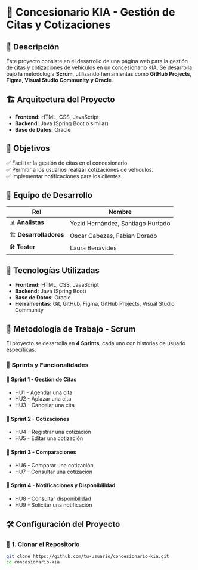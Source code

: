 # 🚗 Concesionario KIA - Gestión de Citas y Cotizaciones  

## 📌 Descripción  
Este proyecto consiste en el desarrollo de una página web para la gestión de citas y cotizaciones de vehículos en un concesionario KIA. Se desarrolla bajo la metodología **Scrum**, utilizando herramientas como **GitHub Projects, Figma, Visual Studio Community y Oracle**.  

## 🏗️ Arquitectura del Proyecto  
- **Frontend:** HTML, CSS, JavaScript  
- **Backend:** Java (Spring Boot o similar)  
- **Base de Datos:** Oracle  

## 🎯 Objetivos  
✅ Facilitar la gestión de citas en el concesionario.  
✅ Permitir a los usuarios realizar cotizaciones de vehículos.  
✅ Implementar notificaciones para los clientes.  

## 👥 **Equipo de Desarrollo**  
| Rol          | Nombre |  
|-------------|--------|   
| 📊 **Analistas**  | Yezid Hernández, Santiago Hurtado |  
| 🏗️ **Desarrolladores**  | Oscar Cabezas, Fabian Dorado |  
| 🛠️ **Tester**  | Laura Benavides |  

## 🚀 **Tecnologías Utilizadas**  
- **Frontend:** HTML, CSS, JavaScript  
- **Backend:** Java (Spring Boot)  
- **Base de Datos:** Oracle  
- **Herramientas:** Git, GitHub, Figma, GitHub Projects, Visual Studio Community

## 🔄 **Metodología de Trabajo - Scrum**  
El proyecto se desarrolla en **4 Sprints**, cada uno con historias de usuario específicas:  

### 📌 **Sprints y Funcionalidades**  

#### 🏁 **Sprint 1 - Gestión de Citas**  
- HU1 - Agendar una cita  
- HU2 - Aplazar una cita  
- HU3 - Cancelar una cita  

#### 🚀 **Sprint 2 - Cotizaciones**  
- HU4 - Registrar una cotización  
- HU5 - Editar una cotización  

#### 🔄 **Sprint 3 - Comparaciones**  
- HU6 - Comparar una cotización
- HU7 - Consultar una cotización  

#### 🔔 **Sprint 4 - Notificaciones y Disponibilidad**  
- HU8 - Consultar disponibilidad  
- HU9 - Solicitar una notificación  

## 🛠 **Configuración del Proyecto**  

### 🔹 **1. Clonar el Repositorio**  
```bash
git clone https://github.com/tu-usuario/concesionario-kia.git
cd concesionario-kia
